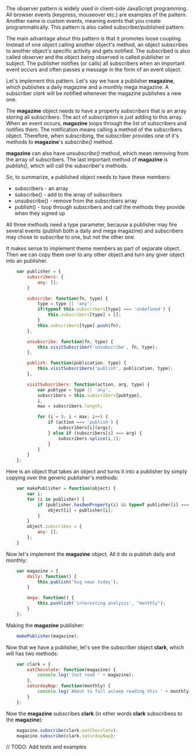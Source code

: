 The observer pattern is widely used in client-side JavaScript programming. All browser events (keypress, mouseover etc.) are examples of the pattern. Another name is custom events, meaning events that you create programmatically. This pattern is also called subscriber/published pattern.

The main advantage about this pattern is that it promotes loose coupling. Instead of one object calling another object's method, an object subscribes to another object's specific activity and gets notified. The subscribed is also called observer and the object being observed is called publisher or subject. The publisher notifies (or calls) all subscribers when an important event occurs and often passes a message in the form of an event object.

Let's implement this pattern. Let's say we have a publisher **magazine**, which publishes a daily magazine and a monthly mega magazine. A subscriber *clark* will be notified whenever the magazine publishes a new one.

The **magazine** object needs to have a property _subscribers_ that is an array storing all subscribers. The act of subscription is just adding to this array. When an event occurs, **magazine** loops through the list of subscribers and notifies them. The notification means calling a method of the subscribers object. Therefore, when subscribing, the subscriber provides one of it's methods to **magazine**'s _subscribe()_ method.

**magazine** can also have _unsubscribe()_ method, which mean removing from the array of subscribers. The last important method of **magazine** is _publish()_, which will call the subscriber's methods.

So, to summarize, a published object needs to have these members:

- subscribers - an array
- subscribe() - add to the array of subscribers
- unsubscribe() - remove from the subscribers array
- publish() - loop through subscribers and call the methods they provide when they signed up

All three methods need a type parameter, because a publisher may fire several events (publish both a daily and mega magazine) and subscribers may chose to subscribe to one, but not the other one.

It makes sense to implement theme members as part of separate object. Then we can copy them over to any other object and turn any giver object into an publisher.

```js
    var publisher = {
        subscribers: {
            any: [];
        }

        subscribe: function(fn, type) {
            type = type || 'any';
            if(typeof this.subscribers[type] === 'undefined') {
                this.subscribers[type] = [];
            }
            this.subscribers[type].push(fn);
        },

        unsubscribe: function(fn, type) {
            this.visitSubscriber('unsubscribe', fn, type);
        },

        publish: function(publication, type) {
            this.visitSubscribers('publish', publication, type);
        },

        visitSubscribers: function(action, arg, type) {
            var pubtype = type || 'any',
            subscribers = this.subscribers[pubtype],
            i,
            max = subscribers.length;

            for (i = 0; i < max; i++) {
                if (action === 'publish') {
                    subscribers[i](args);
                } else if (subscribers[i] === arg) {
                    subscribers.splice(i,1);
                }
            }
        }
    };
```

Here is an object that takes an object and turns it into a publisher by simply copying over the generic publisher's methods:

```js
    var makePublisher = function(object) {
        var i;
        for (i in publisher) {
            if (publisher.hasOwnProperty(i) && typeof publisher[i] === function) {
                object[i] = publisher[i];
            }
        }
        object.subscribes = {
            any: [];
        };
    }
```

Now let's implement the **magazine** object. All it do is publish daily and monthly:

```js
    var magazine = {
        daily: function() {
            this.publish('big news today');
        }

        mega: function() {
            this.pushlish('interesting analysis', "monthly");
        }
    };
```

Making the **magazine** publisher:

```js
    makePublisher(magazine);
```

Now that we have a publisher, let's see the subscriber object **clark**, which will has two methods:

```js
    var clark = {
        eatChocolate: function(magazine) {
            console.log('Just read ' + magazine);
        },
        saturdayNap: function(monthly) {
            console.log('About to fall asleep reading this ' + monthly);
        }
    };
```

Now the **magazine** subscribes **clark** (in other words **clark** subscribess _to_ the **magazine**):

```js
    magazine.subscribe(clark.eatChocolate);
    magazine.subscribe(clark.saturdayNap);
```

// TODO: Add tests and examples
